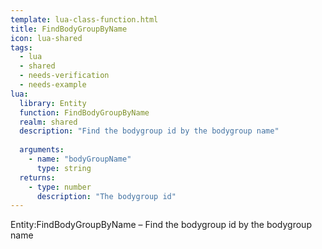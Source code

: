 ```yaml
---
template: lua-class-function.html
title: FindBodyGroupByName
icon: lua-shared
tags:
  - lua
  - shared
  - needs-verification
  - needs-example
lua:
  library: Entity
  function: FindBodyGroupByName
  realm: shared
  description: "Find the bodygroup id by the bodygroup name"
  
  arguments:
    - name: "bodyGroupName"
      type: string
  returns:
    - type: number
      description: "The bodygroup id"
---
```


<div class="lua__search__keywords">
Entity:FindBodyGroupByName &#x2013; Find the bodygroup id by the bodygroup name
</div>
